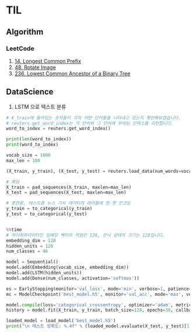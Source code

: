 # TIL

## Algorithm
### LeetCode
1. [14. Longest Common Prefix](https://github.com/haekyu31/LeetCode/blob/master/14-longest-common-prefix/14-longest-common-prefix.py)
2. [48. Rotate Image](https://github.com/haekyu31/LeetCode/blob/master/48-rotate-image/48-rotate-image.py)
3. [236. Lowest Common Ancestor of a Binary Tree](https://github.com/haekyu31/LeetCode/blob/master/236-lowest-common-ancestor-of-a-binary-tree/236-lowest-common-ancestor-of-a-binary-tree.py)


## DataScience
1. LSTM 으로 텍스트 분류
```python
# X_train에 들어있는 숫자들이 각자 어떤 단어들을 나타내고 있는지 확인해보겠습니다. 
# reuters.get_word_index는 각 단어와 그 단어에 부여된 인덱스를 리턴합니다.
word_to_index = reuters.get_word_index()

print(len(word_to_index))
print(word_to_index)

vocab_size = 1000
max_len = 100

(X_train, y_train), (X_test, y_test) = reuters.load_data(num_words=vocab_size, test_split=0.2)

# 패딩
X_train = pad_sequences(X_train, maxlen=max_len)
X_test = pad_sequences(X_test, maxlen=max_len)

# 훈련용, 테스트용 뉴스 기사 데이터의 레이블에 원-핫 인코딩
y_train = to_categorical(y_train)
y_test = to_categorical(y_test)


%%time
# 하이퍼파라미터인 임베딩 벡터의 차원은 128, 은닉 상태의 크기는 128입니다.
embedding_dim = 128
hidden_units = 128
num_classes = 46

model = Sequential()
model.add(Embedding(vocab_size, embedding_dim))
model.add(LSTM(hidden_units))
model.add(Dense(num_classes, activation='softmax'))

es = EarlyStopping(monitor='val_loss', mode='min', verbose=1, patience=4)
mc = ModelCheckpoint('best_model.h5', monitor='val_acc', mode='max', verbose=1, save_best_only=True)

model.compile(loss='categorical_crossentropy', optimizer='adam', metrics=['acc'])
history = model.fit(X_train, y_train, batch_size=128, epochs=30, callbacks=[es, mc], validation_data=(X_test, y_test))

loaded_model = load_model('best_model.h5')
print("\n 테스트 정확도: %.4f" % (loaded_model.evaluate(X_test, y_test)[1]))
```